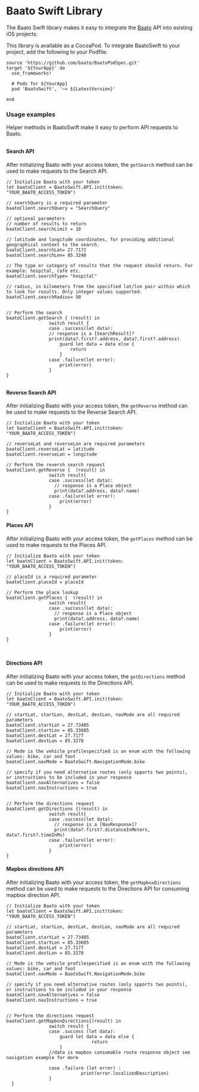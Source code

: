 # Baato Swift Library

<div style="max-width:600px;">

The Baato Swift library makes it easy to integrate the [Baato](https://baato.io) API into existing iOS projects.

This library is available as a CocoaPod. To integrate BaatoSwift to your project, add the following to your Podfile:

</div>

<pre><code class="language-swift">source 'https://github.com/baato/BaatoPodSpec.git'
target '${YourApp}' do
  use_frameworks!

  # Pods for ${YourApp}
  pod 'BaatoSwift', '~> ${LatestVersion}'
  
end
</code></pre>


### Usage examples

Helper methods in BaatoSwift make it easy to perform API requests to Baato.

<div style="max-width:600px; margin-top:30px; ">

#### Search API

After initializing Baato with your access token, the `getSearch` method can be used to make requests to the Search API.

</div>

<pre><code class="language-swift">// Initialize Baato with your token
let baatoClient = BaatoSwift.API.init(token: "YOUR_BAATO_ACCESS_TOKEN")

// searchQuery is a required parameter
baatoClient.searchQuery = "SearchQuery"

// optional parameters
// number of results to return 
baatoClient.searchLimit = 10

// latitude and longitude coordinates, for providing additional geographical context to the search. 
baatoClient.searchLat= 27.7172 
baatoClient.searchLon= 85.3240 

// The type or category of results that the request should return. For example: hospital, cafe etc.
baatoClient.searchType= "hospital"

// radius, in kilometers from the specified lat/lon pair within which to look for results. Only integer values supported.
baatoClient.searchRadius= 50 


// Perform the search
baatoClient.getSearch { (result) in
                switch result {
                case .success(let data):
                // response is a [SearchResult]? 
                print(data?.first?.address, data?.first?.address)
                    guard let data = data else {
                        return
                    }                    
                case .failure(let error):
                    print(error)
                }
}
</code></pre>


<div style="max-width:600px; margin-top:30px; ">

#### Reverse Search API

After initializing Baato with your access token, the `getReverse` method can be used to make requests to the Reverse Search API.

</div>

<pre><code class="language-swift">// Initialize Baato with your token
let baatoClient = BaatoSwift.API.init(token: "YOUR_BAATO_ACCESS_TOKEN")

// reverseLat and reverseLon are required parameters
baatoClient.reverseLat = latitude
baatoClient.reverseLon = longitude

// Perform the reversh search request
baatoClient.getReverse {  (result) in
                switch result{
                case .success(let data):
                  // response is a Place object
                  print(data?.address, data?.name)
                case .failure(let error):
                    print(error)
                }
}
</code></pre>


#### Places API

After initializing Baato with your access token, the `getPlaces` method can be used to make requests to the Places API.

</div>

<pre><code class="language-swift">// Initialize Baato with your token
let baatoClient = BaatoSwift.API.init(token: "YOUR_BAATO_ACCESS_TOKEN")

// placeId is a required parameter
baatoClient.placeId = placeId

// Perform the place lookup
baatoClient.getPlaces {  (result) in
                switch result{
                case .success(let data):
                  // response is a Place object
                  print(data?.address, data?.name)
                case .failure(let error):
                    print(error)
                }
}
      

</code></pre>

#### Directions API

After initializing Baato with your access token, the `getDirections` method can be used to make requests to the Directions API.

</div>

<pre><code class="language-swift">// Initialize Baato with your token
let baatoClient = BaatoSwift.API.init(token: "YOUR_BAATO_ACCESS_TOKEN")

// startLat, startLon, destLat, destLon, navMode are all required parameters
baatoClient.startLat = 27.73405
baatoClient.startLon = 85.33685
baatoClient.destLat = 27.7177
baatoClient.destLon = 85.3278

// Mode is the vehicle profilespecified is an enum with the following values: bike, car and foot
baatoClient.navMode = BaatoSwift.NavigationMode.bike

// specify if you need alternative routes (only spports two points), or instructions to be included in your responce 
baatoClient.navAlternatives = false
baatoClient.navInstructions = true


// Perform the directions request
baatoClient.getDirections {(result) in
                switch result{
                case .success(let data):
                  // response is a [NavResponse]?
                  print(data?.first?.distanceInMeters, data?.first?.timeInMs)
                case .failure(let error):
                    print(error)
                }
}
</code></pre>

#### Mapbox directions API

After initializing Baato with your access token, the `getMapboxDirections` method can be used to make requests to the Directions API for consuming mapbox direction API.

</div>

<pre><code class="language-swift">// Initialize Baato with your token
let baatoClient = BaatoSwift.API.init(token: "YOUR_BAATO_ACCESS_TOKEN")

// startLat, startLon, destLat, destLon, navMode are all required parameters
baatoClient.startLat = 27.73405
baatoClient.startLon = 85.33685
baatoClient.destLat = 27.7177
baatoClient.destLon = 85.3278

// Mode is the vehicle profilespecified is an enum with the following values: bike, car and foot
baatoClient.navMode = BaatoSwift.NavigationMode.bike

// specify if you need alternative routes (only spports two points), or instructions to be included in your responce 
baatoClient.navAlternatives = false
baatoClient.navInstructions = true


// Perform the directions request
baatoClient.getMapboxDirections{(result) in
                switch result {
                case .success (let data):
                    guard let data = data else {
                                return
                    }
                //data is mapbox consumable route response object see navigation example for more  
                           
                case .failure (let error) :
                            print(error.localizedDescription)
                }
  }
</code></pre>
